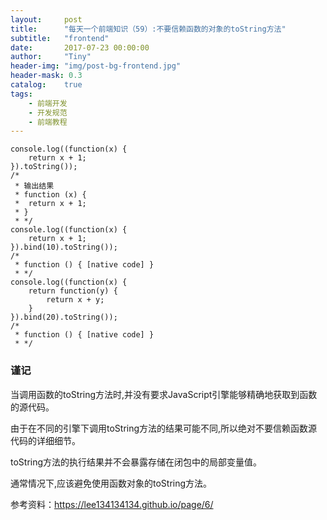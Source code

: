 ```yaml
---
layout:     post
title:      "每天一个前端知识（59）:不要信赖函数的对象的toString方法"
subtitle:   "frontend"
date:       2017-07-23 00:00:00
author:     "Tiny"
header-img: "img/post-bg-frontend.jpg"
header-mask: 0.3
catalog:    true
tags:
    - 前端开发
    - 开发规范
    - 前端教程
---
```


    console.log((function(x) {
        return x + 1;
    }).toString());
    /*
     * 输出结果
     * function (x) {
     *  return x + 1;
     * }
     * */
    console.log((function(x) {
        return x + 1;
    }).bind(10).toString());
    /*
     * function () { [native code] }
     * */
    console.log((function(x) {
        return function(y) {
            return x + y;
        }
    }).bind(20).toString());
    /*
     * function () { [native code] }
     * */

### 谨记

当调用函数的toString方法时,并没有要求JavaScript引擎能够精确地获取到函数的源代码。

由于在不同的引擎下调用toString方法的结果可能不同,所以绝对不要信赖函数源代码的详细细节。

toString方法的执行结果并不会暴露存储在闭包中的局部变量值。

通常情况下,应该避免使用函数对象的toString方法。

参考资料：https://lee134134134.github.io/page/6/



